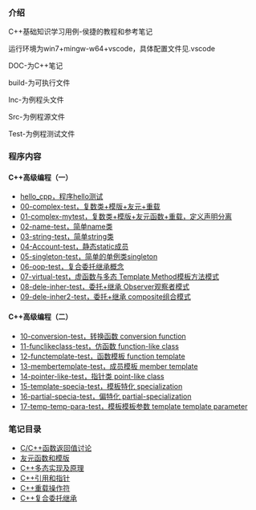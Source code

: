 ### 介绍
C++基础知识学习用例-侯捷的教程和参考笔记

运行环境为win7+mingw-w64+vscode，具体配置文件见.vscode

DOC-为C++笔记

build-为可执行文件

Inc-为例程头文件

Src-为例程源文件

Test-为例程测试文件


### 程序内容

#### C++高级编程（一）

* [hello_cpp，程序hello测试](Test/hello_cpp.cpp)
* [00-complex-test，复数类+模版+友元+重载](Test/01-complex-test.cpp)
* [01-complex-mytest，复数类+模版+友元函数+重载，定义声明分离](Test/01-complex-mytest.cpp)
* [02-name-test，简单name类](Test/02-name-test.cpp)
* [03-string-test，简单string类](Test/03-string-test.cpp)
* [04-Account-test，静态static成员](Test/04-account-test.cpp)
* [05-singleton-test，简单的单例类singleton](Test/05-singleton-test.cpp)
* [06-oop-test，复合委托继承概念](Test/06-oop-test.cpp)
* [07-virtual-test，虚函数与多态 Template Method模板方法模式](Test/07-virtual-test.cpp)
* [08-dele-inher-test，委托+继承 Observer观察者模式](Test/08-dele-inher-test.cpp)
* [09-dele-inher2-test，委托+继承 composite组合模式](Test/09-dele-inher2-test.cpp)

#### C++高级编程（二）
* [10-conversion-test，转换函数 conversion function](Test/10-conversion-test.cpp)
* [11-funclikeclass-test，仿函数 function-like class](Test/11-funclikeclass-test.cpp)
* [12-functemplate-test，函数模板 function template](Test/12-functemplate-test.cpp)
* [13-membertemplate-test，成员模板 member template](Test/13-membertemplate-test.cpp)
* [14-pointer-like-test，指针类 point-like class](Test/14-pointer-like-test.cpp)
* [15-template-specia-test，模板特化 specialization](Test/15-template-specia-test.cpp)
* [16-partial-specia-test，偏特化 partial-specialization](Test/16-partial-specia-test.cpp)
* [17-temp-temp-para-test，模板模板参数 template template parameter](Test/17-temp-temp-para-test.cpp)


### 笔记目录
* [C/C++函数返回值讨论](DOC/函数返回值.md)
* [友元函数和模版](DOC/友元函数.md)
* [C++多态实现及原理](DOC/多态实现.md)
* [C++引用和指针](DOC/引用和指针.md)
* [C++重载操作符](DOC/重载操作符.md)
* [C++复合委托继承](DOC/复合委托继承.md)

